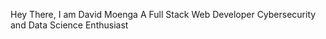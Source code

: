 Hey There,
I am David Moenga
 A Full Stack Web Developer
Cybersecurity and Data Science Enthusiast

<!---
Davin-01/Davin-01 is a ✨ special ✨ repository because its `README.md` (this file) appears on your GitHub profile.
You can click the Preview link to take a look at your changes.
--->

